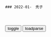 ```note
### 2022-01-　秃子
```

<table id="tbc" style="white-space:pre-wrap">
</table>
<button onclick="toggleb()">toggle</button>
<button onclick="loadparse()">loadparse</button>
<br>
<!-- 🌸<br>🍅-　-🍑<hr>🍀 -->
<pre>
<textarea rows="30" cols="100" style="display: none" id="tar">

楚h传奇：淳于越指出郡县制不足，秦皇：怎么做皇帝用你教我！,影视,历史片,好看视频
https://haokan.baidu.com/v?vid=6532708621755167741&sfrom=baidu-feed

纵然现在时局吃紧，也是你们这帮妄评皇帝，想提高自己虚名的儒士太多。

<font size="1" style="color:#DCDCDC">2022-03-24</font>

勃列日涅夫执z期间，个人崇拜之风有多盛行？这个视频告诉你,历史,世界历史,好看视频
https://haokan.baidu.com/v?vid=9011052928278634485&sfrom=baidu-feed

从表面上看，勃列日涅夫执z的前十年，苏联经济和g力量都得到了显著提升。最鼎盛时期，苏联的gm生产总值，相当于美g的70%。

版对着苏联g力的衰退，勃列日涅夫的身体也每况愈下。即便如此，他依然躺在发达sh主义的梦想之中度日，整个特q阶级也为此鼓吹造势。

1977年g命纪念日的游行中，第一次出现了和列宁像制式大小一模一样的勃列日涅夫肖像。

勃列日涅夫时代，达g贵人们享受着普通百x难以企及的种种特q，衣食住行无所不包。

当时有很多记录，
黑鱼籽是最贵的，黑鱼籽可以和黄金比价，
在他的别墅里，他的警卫吃黑鱼籽都是用水桶来装的。

特权阶层的板结化，使得许多地方和部门早已不是按能力和贡献的大小来选拔和任用干部，而是任人唯亲，拉帮结派。贪污腐败不可避免。

抓的结果都是勃列日涅夫的人，
安德罗波夫不敢私自处理。

虽说名义上是惩罚了，但实际上是明降暗升。

在当时的苏联，改g是一个可怕的名词。
柯西金曾经两度实行经济体z改g，然而却都以失败告终。

勃列日涅夫十分不满，改什么改，我不知道有什么好改的。

他忽略的一个最基本的东西，你没有去发展gj的生产力。
史学家们写，勃列日涅夫是一个盛世，但是这个盛世现象是泡沫的，
而不是真正的自己的g力强大。

这一睡就再也没有醒过来，他终于写下了zs记的重任。
为他送葬的那一批老人固执依旧，依然站在高位上不肯挪动。

<font size="1" style="color:#DCDCDC">2022-03-22</font>

张学良不顾代价，再三帮蒋介石的原因，是两人间隐形的炸弹,综艺,综艺综合,好看视频
https://haokan.baidu.com/v?vid=10973440742978416771&sfrom=baidu-feed

所走出的每一步，只不过是在维护自己的统治地位罢了。

去挑起内战。
将矛头对准自己人。

蒋介石竟然下令，让张学良向对着手无寸铁的学生开枪。张学良十分气愤，拒不从命。

<font size="1" style="color:#DCDCDC">2022-03-15</font>

解f军h北东北频频胜利，老蒋公开谈话，绝口不提m主改g丨历史,综艺,综艺综合,好看视频
https://haokan.baidu.com/v?vid=4476195708331842174&sfrom=baidu-feed

<font size="1" style="color:#DCDCDC">2022-03-12</font>

蒋经g的转身：江南案让其决心推动m主改g_新闻中心_新浪网
https://news.sina.com.cn/c/sd/2011-05-12/163722453292.shtml

美丽岛事件引致g际sh的严厉批p，将蒋经g置于内外交困之中。

　　而几年后发生的暗s江南事件，更是一拳击中了蒋经g的软肋，使他彻底意识到，在时代洪流面前，嚣张、腐败的gmd只有顺应变g，才能在历史中留下一席之地。

　　蒋经g最亲密的部下李焕告诉陶涵，江南案让蒋经g看到，他亲手缔造的情治系统已长成如此怪物，这让他“充满无力感”。随即，蒋经g大举改组情报部门，削弱其q力，并禁止其在美g秘密活动。

　　蒋经g还告诉部下，决心在今后一两年内推动全面m主改g。

最后的华丽转身

　　这时的蒋经g已是重病缠身。也许是预感时日无多，他决定在天年允许的短短时间内，加速完成改g。
蒋经g所要执行的改革计划主要包括三部分，改g“g会”、结束资深m意代表长期不改选现象；允许反对d合法化；解除戒严。

　　1986年9月，一百多名反对派人士在圆山饭店集会，成立“m主进步d”。听到这一消息，蒋经g只是点点头。在核心层的会议上，坐在轮椅上的蒋经g开口就说：“时代在变，环境在变，潮流也在变过去的gmd太骄傲、太自负了，现在起，不能再跟从前一样。”

　　蒋经g不打算对m进d采取行动，引起d内传统势力的激烈反弹，甚至有人写下血书，要求z府逮捕“叛乱分子”。对此，蒋经g对追随他多年的蒋彦士说：“使用q力容易，难就难在晓得什么时候不去用它。”

　　1987年8月23日，“立法院”通过新的“g家安全法”，在台湾实施了38年的戒严令宣告取消；1988年1月1日，d禁报禁解除；1月12日，g会改g专案小组通过草案，本土力量参与台湾z治的时代由此开启。

　　逝世前半个月，蒋经g不顾劝阻，参加了“行x纪念大会”。他坐着轮椅被推上台，台下一片喝彩欢迎声中，反对派人士高举“老贼下台”的布条，持续高喊抗议口号——台湾z治第一次如此宽容。直到回家的路上，蒋经g依然面带微笑。

<font size="1" style="color:#DCDCDC">2022-03-12</font>

一个人的zq：一个间歇性精神病的疯子，为何成为总统还身兼数职,历史,世界历史,好看视频
https://haokan.baidu.com/v?vid=10444335569957650565&sfrom=baidu-feed

https://gimg0.baidu.com/gimg/src=http%3A%2F%2Ff7.baidu.com%2Fit%2Fu%3D69175143%2C3333967478%26fm%3D222%26app%3D108%26f.JPEG

提出反对意见，杀。怀疑不忠心，杀。12名内阁部长被s了10个，非洲小g间歇性精神病总统，如何打造了独czq。

非洲gj一个既没有学历，也没有g人威望，甚至还有点精神不正常的z客，
将该g打造成了独c的一人zq。这听起来不可思议，但却是真实发生的事情。

佛朗哥打算通过扶持傀儡的方式，继续掌控赤道几内亚。
马西埃这个不太聪明的z客显然是最好的选择。

但是让西班牙人没有想到的是，马西埃上台后马上翻脸不认人，
将西班牙人的种植园和其他产业全部收归g有。

外交部z米约又搞起了武装z变，
马西埃又走马上任了该g外交部z。

此后的几年内，马西埃又处决了不听话的9名内阁部长。该g12名部长仅有两名侥幸逃脱。

将赤道几内亚打造成一人zq的马西埃，大肆推行独c统治。但是过于残b的统治方式，最终引起自己的侄子，该g武装副司令的反抗，通过武装z变将马西埃赶下了台。

审判过程中，马西埃还被诊断出了间歇性精神病，不过最终还是被判处s刑。

<font size="1" style="color:#DCDCDC">2022-03-05</font>

希特勒上台后，纳粹zf作为唯一zd，开始暴z统治丨历史,历史,世界历史,好看视频
https://haokan.baidu.com/v?vid=776525000252283875&sfrom=baidu-feed

<font size="1" style="color:#DCDCDC">2022-02-28</font>

蒋介石：dg一体的“先行者”
https://www.guancha.cn/historiography/2011_07_22_58983.shtml

<font size="1" style="color:#DCDCDC">2022-02-24</font>

</textarea>
</pre>
<!-- 🍀<br>🍑-　-🍅<hr>🌸 -->

```tip
```

<script src="https://cdn.jsdelivr.net/npm/jquery@3.5.1/dist/jquery.min.js"></script>

<link rel="stylesheet" href="https://cdn.jsdelivr.net/gh/fancyapps/fancybox@3.5.7/dist/jquery.fancybox.min.css" />
<script src="https://cdn.jsdelivr.net/gh/fancyapps/fancybox@3.5.7/dist/jquery.fancybox.min.js"></script>

<script type="text/javascript">

var __urlRegex = /(\b(https?|ftp|file):\/\/[-A-Z0-9+&@#\/%?=~_|!:,.;]*[-A-Z0-9+&@#\/%=~_|])/ig;
var __imgRegex = /\.(?:jpe?g|gif|png|webp)$/i;

loadparse();

function parseURL($string){

    var exp = __urlRegex;
    return $string.replace(exp,function(match){
            __imgRegex.lastIndex=0;
            if(__imgRegex.test(match)){
                return '<a data-fancybox="gallery" href="' + match.replace("/p=700", "")
                 + '"><img src="' + match.replace("/p=700", "/p=160x200")+'" width="64"></a>';
            }
            else{
                return '<a href="' + match + '" target="_blank">' + match + '</a>';
            }
        }
    );
}

function loadparse() {
  tbc.innerHTML = parseURL(tar.value);
}

function toggleb() {
  var x = document.getElementById("tar");
  if (x.style.display === "none") {
    x.style.display = "";
  } else {
    x.style.display = "none";
  }
}

</script>
